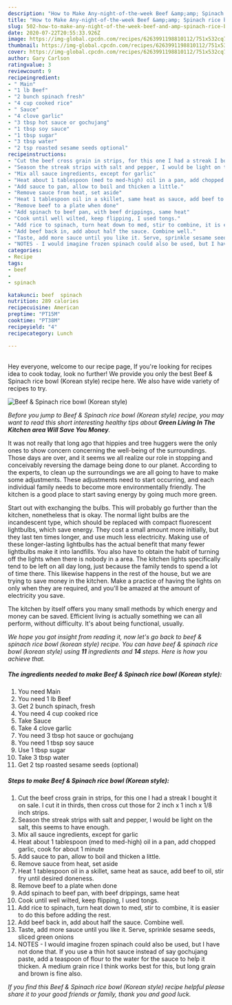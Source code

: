 ```yaml
---
description: "How to Make Any-night-of-the-week Beef &amp;amp; Spinach rice bowl (Korean style)"
title: "How to Make Any-night-of-the-week Beef &amp;amp; Spinach rice bowl (Korean style)"
slug: 502-how-to-make-any-night-of-the-week-beef-and-amp-spinach-rice-bowl-korean-style
date: 2020-07-22T20:55:33.926Z
image: https://img-global.cpcdn.com/recipes/6263991198810112/751x532cq70/beef-spinach-rice-bowl-korean-style-recipe-main-photo.jpg
thumbnail: https://img-global.cpcdn.com/recipes/6263991198810112/751x532cq70/beef-spinach-rice-bowl-korean-style-recipe-main-photo.jpg
cover: https://img-global.cpcdn.com/recipes/6263991198810112/751x532cq70/beef-spinach-rice-bowl-korean-style-recipe-main-photo.jpg
author: Gary Carlson
ratingvalue: 3
reviewcount: 9
recipeingredient:
- " Main"
- "1 lb Beef"
- "2 bunch spinach fresh"
- "4 cup cooked rice"
- " Sauce"
- "4 clove garlic"
- "3 tbsp hot sauce or gochujang"
- "1 tbsp soy sauce"
- "1 tbsp sugar"
- "3 tbsp water"
- "2 tsp roasted sesame seeds optional"
recipeinstructions:
- "Cut the beef cross grain in strips, for this one I had a streak I bought it on sale. I cut it in thirds, then cross cut those for 2 inch x 1 inch x 1/8 inch strips."
- "Season the streak strips with salt and pepper, I would be light on the salt, this seems to have enough."
- "Mix all sauce ingredients, except for garlic"
- "Heat about 1 tablespoon (med to med-high) oil in a pan, add chopped garlic, cook for about 1 minute"
- "Add sauce to pan, allow to boil and thicken a little."
- "Remove sauce from heat, set aside"
- "Heat 1 tablespoon oil in a skillet, same heat as sauce, add beef to oil, stir fry until desired doneness."
- "Remove beef to a plate when done"
- "Add spinach to beef pan, with beef drippings, same heat"
- "Cook until well wilted, keep flipping, I used tongs."
- "Add rice to spinach, turn heat down to med, stir to combine, it is easier to do this before adding the rest."
- "Add beef back in, add about half the sauce. Combine well."
- "Taste, add more sauce until you like it. Serve, sprinkle sesame seeds, sliced green onions"
- "NOTES - I would imagine frozen spinach could also be used, but I have not done that. If you use a thin hot sauce instead of say gochujang paste, add a teaspoon of flour to the water for the sauce to help it thicken. A medium grain rice I think works best for this, but long grain and brown is fine also."
categories:
- Recipe
tags:
- beef
- 
- spinach

katakunci: beef  spinach 
nutrition: 289 calories
recipecuisine: American
preptime: "PT15M"
cooktime: "PT38M"
recipeyield: "4"
recipecategory: Lunch

---
```

<br>
Hey everyone, welcome to our recipe page, If you're looking for recipes idea to cook today, look no further! We provide you only the best Beef &amp; Spinach rice bowl (Korean style) recipe here. We also have wide variety of recipes to try.
<br>


![Beef &amp; Spinach rice bowl (Korean style)](https://img-global.cpcdn.com/recipes/6263991198810112/751x532cq70/beef-spinach-rice-bowl-korean-style-recipe-main-photo.jpg)

<i>Before you jump to Beef &amp; Spinach rice bowl (Korean style) recipe, you may want to read this short interesting healthy tips about 
<strong>Green Living In The Kitchen area Will Save You Money</strong>.</i>
</br>

It was not really that long ago that hippies and tree huggers were the only ones to show concern concerning the well-being of the surroundings. Those days are over, and it seems we all realize our role in stopping and conceivably reversing the damage being done to our planet. According to the experts, to clean up the surroundings we are all going to have to make some adjustments. These adjustments need to start occurring, and each individual family needs to become more environmentally friendly. The kitchen is a good place to start saving energy by going much more green.

Start out with exchanging the bulbs. This will probably go further than the kitchen, nonetheless that is okay. The normal light bulbs are the incandescent type, which should be replaced with compact fluorescent lightbulbs, which save energy. They cost a small amount more initially, but they last ten times longer, and use much less electricity. Making use of these longer-lasting lightbulbs has the actual benefit that many fewer lightbulbs make it into landfills. You also have to obtain the habit of turning off the lights when there is nobody in a area. The kitchen lights specifically tend to be left on all day long, just because the family tends to spend a lot of time there. This likewise happens in the rest of the house, but we are trying to save money in the kitchen. Make a practice of having the lights on only when they are required, and you'll be amazed at the amount of electricity you save.

The kitchen by itself offers you many small methods by which energy and money can be saved. Efficient living is actually something we can all perform, without difficulty. It's about being functional, usually.


<i>We hope you got insight from reading it, now let's go back to beef &amp; spinach rice bowl (korean style) recipe. You can have beef &amp; spinach rice bowl (korean style) using <strong>11</strong> ingredients and <strong>14</strong> steps. Here is how you achieve that.
</i>

##### The ingredients needed to make Beef &amp; Spinach rice bowl (Korean style):

1. You need  Main
1. You need 1 lb Beef
1. Get 2 bunch spinach, fresh
1. You need 4 cup cooked rice
1. Take  Sauce
1. Take 4 clove garlic
1. You need 3 tbsp hot sauce or gochujang
1. You need 1 tbsp soy sauce
1. Use 1 tbsp sugar
1. Take 3 tbsp water
1. Get 2 tsp roasted sesame seeds (optional)


##### Steps to make Beef &amp; Spinach rice bowl (Korean style):

1. Cut the beef cross grain in strips, for this one I had a streak I bought it on sale. I cut it in thirds, then cross cut those for 2 inch x 1 inch x 1/8 inch strips.
1. Season the streak strips with salt and pepper, I would be light on the salt, this seems to have enough.
1. Mix all sauce ingredients, except for garlic
1. Heat about 1 tablespoon (med to med-high) oil in a pan, add chopped garlic, cook for about 1 minute
1. Add sauce to pan, allow to boil and thicken a little.
1. Remove sauce from heat, set aside
1. Heat 1 tablespoon oil in a skillet, same heat as sauce, add beef to oil, stir fry until desired doneness.
1. Remove beef to a plate when done
1. Add spinach to beef pan, with beef drippings, same heat
1. Cook until well wilted, keep flipping, I used tongs.
1. Add rice to spinach, turn heat down to med, stir to combine, it is easier to do this before adding the rest.
1. Add beef back in, add about half the sauce. Combine well.
1. Taste, add more sauce until you like it. Serve, sprinkle sesame seeds, sliced green onions
1. NOTES - I would imagine frozen spinach could also be used, but I have not done that. If you use a thin hot sauce instead of say gochujang paste, add a teaspoon of flour to the water for the sauce to help it thicken. A medium grain rice I think works best for this, but long grain and brown is fine also.


<i>If you find this Beef &amp; Spinach rice bowl (Korean style) recipe helpful please share it to your good friends or family, thank you and good luck.</i>
